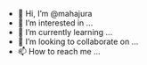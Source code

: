 - 👋 Hi, I’m @mahajura
- 👀 I’m interested in ...
- 🌱 I’m currently learning ...
- 💞️ I’m looking to collaborate on ...
- 📫 How to reach me ...

<!---
mahajura/mahajura is a ✨ special ✨ repository because its `README.md` (this file) appears on your GitHub profile.
You can click the Preview link to take a look at your changes.
--->
